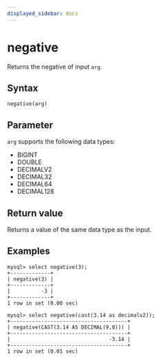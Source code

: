 ```yaml
---
displayed_sidebar: docs
---
```


# negative



Returns the negative of input `arg`.

## Syntax

```Plain
negative(arg)
```

## Parameter

`arg` supports the following data types:

- BIGINT
- DOUBLE
- DECIMALV2
- DECIMAL32
- DECIMAL64
- DECIMAL128

## Return value

Returns a value of the same data type as the input.

## Examples

```Plain
mysql> select negative(3);
+-------------+
| negative(3) |
+-------------+
|          -3 |
+-------------+
1 row in set (0.00 sec)

mysql> select negative(cast(3.14 as decimalv2));
+--------------------------------------+
| negative(CAST(3.14 AS DECIMAL(9,0))) |
+--------------------------------------+
|                                -3.14 |
+--------------------------------------+
1 row in set (0.01 sec)
```